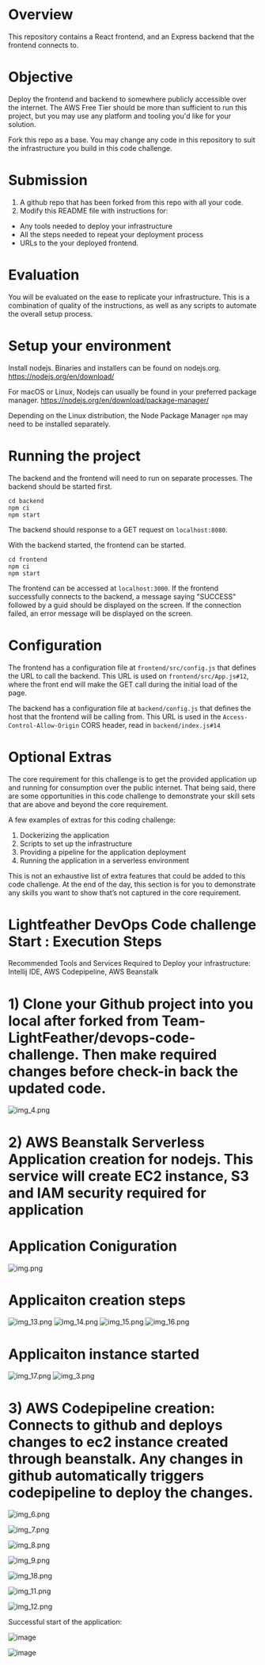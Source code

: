 # Overview
This repository contains a React frontend, and an Express backend that the frontend connects to.

# Objective
Deploy the frontend and backend to somewhere publicly accessible over the internet. The AWS Free Tier should be more than sufficient to run this project, but you may use any platform and tooling you'd like for your solution.

Fork this repo as a base. You may change any code in this repository to suit the infrastructure you build in this code challenge.

# Submission
1. A github repo that has been forked from this repo with all your code.
2. Modify this README file with instructions for:
* Any tools needed to deploy your infrastructure
* All the steps needed to repeat your deployment process
* URLs to the your deployed frontend.

# Evaluation
You will be evaluated on the ease to replicate your infrastructure. This is a combination of quality of the instructions, as well as any scripts to automate the overall setup process.

# Setup your environment
Install nodejs. Binaries and installers can be found on nodejs.org.
https://nodejs.org/en/download/

For macOS or Linux, Nodejs can usually be found in your preferred package manager.
https://nodejs.org/en/download/package-manager/

Depending on the Linux distribution, the Node Package Manager `npm` may need to be installed separately.

# Running the project
The backend and the frontend will need to run on separate processes. The backend should be started first.
```
cd backend
npm ci
npm start
```
The backend should response to a GET request on `localhost:8080`.

With the backend started, the frontend can be started.
```
cd frontend
npm ci
npm start
```
The frontend can be accessed at `localhost:3000`. If the frontend successfully connects to the backend, a message saying "SUCCESS" followed by a guid should be displayed on the screen.  If the connection failed, an error message will be displayed on the screen.

# Configuration
The frontend has a configuration file at `frontend/src/config.js` that defines the URL to call the backend. This URL is used on `frontend/src/App.js#12`, where the front end will make the GET call during the initial load of the page.

The backend has a configuration file at `backend/config.js` that defines the host that the frontend will be calling from. This URL is used in the `Access-Control-Allow-Origin` CORS header, read in `backend/index.js#14`

# Optional Extras
The core requirement for this challenge is to get the provided application up and running for consumption over the public internet. That being said, there are some opportunities in this code challenge to demonstrate your skill sets that are above and beyond the core requirement.

A few examples of extras for this coding challenge:
1. Dockerizing the application
2. Scripts to set up the infrastructure
3. Providing a pipeline for the application deployment
4. Running the application in a serverless environment

This is not an exhaustive list of extra features that could be added to this code challenge. At the end of the day, this section is for you to demonstrate any skills you want to show that’s not captured in the core requirement.

# Lightfeather DevOps Code challenge Start : Execution Steps

Recommended Tools and Services Required to Deploy your infrastructure:
Intellij IDE, AWS Codepipeline, AWS Beanstalk

#   1) Clone your Github project into you local after forked from Team-LightFeather/devops-code-challenge. Then make required changes before check-in back the updated code.
![img_4.png](img_4.png)

#   2) AWS Beanstalk Serverless Application creation for nodejs. This service will create EC2 instance, S3 and IAM security required for application

#   Application Coniguration
![img.png](img.png)

#   Applicaiton creation steps
![img_13.png](img_13.png)
![img_14.png](img_14.png)
![img_15.png](img_15.png)
![img_16.png](img_16.png)


#   Applicaiton instance started
![img_17.png](img_17.png)
![img_3.png](img_3.png)

#   3) AWS Codepipeline creation: Connects to github and deploys changes to ec2 instance created through beanstalk. Any changes in github automatically triggers codepipeline to deploy the changes.

![img_6.png](img_6.png) 

![img_7.png](img_7.png)

![img_8.png](img_8.png)

![img_9.png](img_9.png)

![img_18.png](img_18.png)

![img_11.png](img_11.png)

![img_12.png](img_12.png)

Successful start of the application:

![image](https://user-images.githubusercontent.com/109392082/179432380-2a192387-92fe-4aca-832c-b3d7cf58704e.png)

![image](https://user-images.githubusercontent.com/109392082/179432483-6c4b0d6d-cbb9-4df2-bd68-ebb114f997c7.png)


